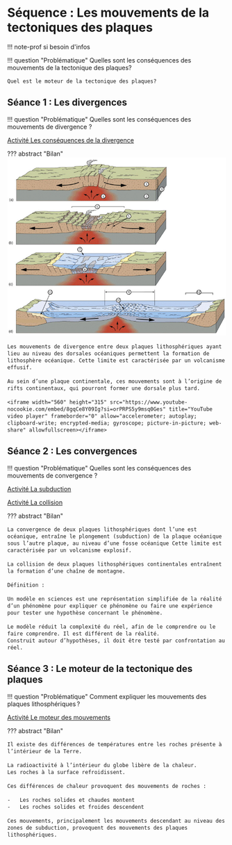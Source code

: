 # Séquence : Les mouvements de la tectoniques des plaques

!!! note-prof
    si besoin d'infos


!!! question "Problématique"
    Quelles sont les conséquences des mouvements de la tectonique des plaques?

    Quel est le moteur de la tectonique des plaques?
    



## Séance 1 : Les divergences


!!! question "Problématique"
    Quelles sont les conséquences des mouvements de divergence ?

[Activité Les conséquences de la divergence](../divergences)




??? abstract "Bilan"
    ![](Pictures/schemaDynDorsale.png)

    Les mouvements de divergence entre deux plaques lithosphériques ayant lieu au niveau des dorsales océaniques permettent la formation de lithosphère océanique. Cette limite est caractérisée par un volcanisme effusif.

    Au sein d’une plaque continentale, ces mouvements sont à l’origine de rifts continentaux, qui pourront former une dorsale plus tard.

    <iframe width="560" height="315" src="https://www.youtube-nocookie.com/embed/8gqCe8Y09Ig?si=orPRPS5y9msq0Ges" title="YouTube video player" frameborder="0" allow="accelerometer; autoplay; clipboard-write; encrypted-media; gyroscope; picture-in-picture; web-share" allowfullscreen></iframe>

## Séance 2 : Les convergences


!!! question "Problématique"
    Quelles sont les conséquences des mouvements de convergence ?

[Activité La subduction](../subduction)


[Activité La collision](../collision)

??? abstract "Bilan"

    La convergence de deux plaques lithosphériques dont l’une est océanique, entraîne le plongement (subduction) de la plaque océanique sous l’autre plaque, au niveau d’une fosse océanique Cette limite est caractérisée par un volcanisme explosif.

    La collision de deux plaques lithosphériques continentales entraînent la formation d’une chaîne de montagne.

    Définition :

    Un modèle en sciences est une représentation simplifiée de la réalité d’un phénomène pour expliquer ce phénomène ou faire une expérience pour tester une hypothèse concernant le phénomène.

    Le modèle réduit la complexité du réel, afin de le comprendre ou le faire comprendre. Il est différent de la réalité.
    Construit autour d’hypothèses, il doit être testé par confrontation au réel.

## Séance 3 : Le moteur de la tectonique des plaques


!!! question "Problématique"
    Comment expliquer les mouvements des plaques lithosphériques ?

[Activité Le moteur des mouvements](../moteurTecto)

??? abstract "Bilan"

    Il existe des différences de températures entre les roches présente à l’intérieur de la Terre.

    La radioactivité à l’intérieur du globe libère de la chaleur.
    Les roches à la surface refroidissent.

    Ces différences de chaleur provoquent des mouvements de roches :

    -   Les roches solides et chaudes montent
    -   Les roches solides et froides descendent

    Ces mouvements, principalement les mouvements descendant au niveau des zones de subduction, provoquent des mouvements des plaques lithosphériques.
